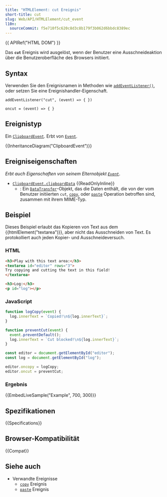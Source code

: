 ```yaml
---
title: "HTMLElement: cut Ereignis"
short-title: cut
slug: Web/API/HTMLElement/cut_event
l10n:
  sourceCommit: f5e710f5c620c8d3c8b179f3b062d6bbdc8389ec
---
```


{{ APIRef("HTML DOM") }}

Das **`cut`** Ereignis wird ausgelöst, wenn der Benutzer eine Ausschneideaktion über die Benutzeroberfläche des Browsers initiiert.

## Syntax

Verwenden Sie den Ereignisnamen in Methoden wie [`addEventListener()`](/de/docs/Web/API/EventTarget/addEventListener), oder setzen Sie eine Ereignishandler-Eigenschaft.

```js-nolint
addEventListener("cut", (event) => { })

oncut = (event) => { }
```

## Ereignistyp

Ein [`ClipboardEvent`](/de/docs/Web/API/ClipboardEvent). Erbt von [`Event`](/de/docs/Web/API/Event).

{{InheritanceDiagram("ClipboardEvent")}}

## Ereigniseigenschaften

_Erbt auch Eigenschaften von seinem Elternobjekt [`Event`](/de/docs/Web/API/Event)_.

- [`ClipboardEvent.clipboardData`](/de/docs/Web/API/ClipboardEvent/clipboardData) {{ReadOnlyInline}}
  - : Ein [`DataTransfer`](/de/docs/Web/API/DataTransfer)-Objekt, das die Daten enthält, die von der vom Benutzer initiierten `cut`, [`copy`](/de/docs/Web/API/HTMLElement/copy_event), oder [`paste`](/de/docs/Web/API/HTMLElement/paste_event) Operation betroffen sind, zusammen mit ihrem MIME-Typ.

## Beispiel

Dieses Beispiel erlaubt das Kopieren von Text aus dem {{htmlElement("textarea")}}, aber nicht das Ausschneiden von Text. Es protokolliert auch jeden Kopier- und Ausschneideversuch.

### HTML

```html
<h3>Play with this text area:</h3>
<textarea id="editor" rows="3">
Try copying and cutting the text in this field!
</textarea>

<h3>Log:</h3>
<p id="log"></p>
```

### JavaScript

```js
function logCopy(event) {
  log.innerText = `Copied!\n${log.innerText}`;
}

function preventCut(event) {
  event.preventDefault();
  log.innerText = `Cut blocked!\n${log.innerText}`;
}

const editor = document.getElementById("editor");
const log = document.getElementById("log");

editor.oncopy = logCopy;
editor.oncut = preventCut;
```

### Ergebnis

{{EmbedLiveSample("Example", 700, 300)}}

## Spezifikationen

{{Specifications}}

## Browser-Kompatibilität

{{Compat}}

## Siehe auch

- Verwandte Ereignisse
  - [`copy`](/de/docs/Web/API/HTMLElement/copy_event) Ereignis
  - [`paste`](/de/docs/Web/API/HTMLElement/paste_event) Ereignis
